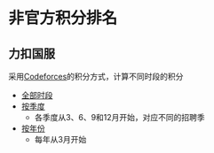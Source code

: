 # 非官方积分排名

## 力扣国服

采用[Codeforces](https://codeforces.com/blog/entry/20762)的积分方式，计算不同时段的积分

* [全部时段](leetcode/alltime)
* [按季度](leetcode/byQuarter)
  * 各季度从3、6、9和12月开始，对应不同的招聘季
* [按年份](leetcode/byYear)
  * 每年从3月开始

